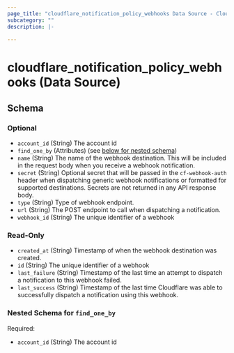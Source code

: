 ```yaml
---
page_title: "cloudflare_notification_policy_webhooks Data Source - Cloudflare"
subcategory: ""
description: |-
  
---
```


# cloudflare_notification_policy_webhooks (Data Source)




<!-- schema generated by tfplugindocs -->
## Schema

### Optional

- `account_id` (String) The account id
- `find_one_by` (Attributes) (see [below for nested schema](#nestedatt--find_one_by))
- `name` (String) The name of the webhook destination. This will be included in the request body when you receive a webhook notification.
- `secret` (String) Optional secret that will be passed in the `cf-webhook-auth` header when dispatching generic webhook notifications or formatted for supported destinations. Secrets are not returned in any API response body.
- `type` (String) Type of webhook endpoint.
- `url` (String) The POST endpoint to call when dispatching a notification.
- `webhook_id` (String) The unique identifier of a webhook

### Read-Only

- `created_at` (String) Timestamp of when the webhook destination was created.
- `id` (String) The unique identifier of a webhook
- `last_failure` (String) Timestamp of the last time an attempt to dispatch a notification to this webhook failed.
- `last_success` (String) Timestamp of the last time Cloudflare was able to successfully dispatch a notification using this webhook.

<a id="nestedatt--find_one_by"></a>
### Nested Schema for `find_one_by`

Required:

- `account_id` (String) The account id


